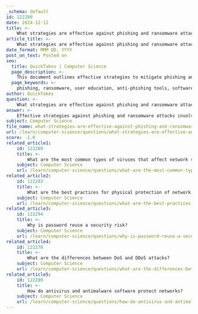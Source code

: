 ```yaml
---
_schema: default
id: 122280
date: 2024-12-12
title: >-
    What strategies are effective against phishing and ransomware attacks?
article_title: >-
    What strategies are effective against phishing and ransomware attacks?
date_format: MMM DD, YYYY
post_on_text: Posted on
seo:
  title: QuickTakes | Computer Science
  page_description: >-
    This document outlines effective strategies to mitigate phishing and ransomware attacks, emphasizing user education, technological solutions, and proactive measures for both types of cyber threats.
  page_keywords: >-
    phishing, ransomware, user education, anti-phishing tools, software updates, multi-factor authentication, DNS filtering, simulated phishing exercises, data backups, endpoint detection, network audits, patch management, threat intelligence, employee training, cybersecurity strategies
author: QuickTakes
question: >-
    What strategies are effective against phishing and ransomware attacks?
answer: >-
    Effective strategies against phishing and ransomware attacks involve a combination of user education, technological solutions, and proactive measures. Here are some key strategies for each type of attack:\n\n### Phishing Attack Mitigation Strategies\n\n1. **User Education and Training**: Regular training sessions should be conducted to help employees recognize phishing attempts, including generic phishing messages and targeted spear-phishing attacks. This training should include identifying suspicious emails and reporting them.\n\n2. **Anti-Phishing Tools**: Implement anti-phishing services that can filter out malicious emails and websites. Browser-integrated solutions like SpoofGuard and PwdHash can help protect against unauthorized access and scams.\n\n3. **Regular Software Updates**: Keeping all software, including operating systems and antivirus programs, up to date is crucial. This helps protect against vulnerabilities that phishing attacks may exploit.\n\n4. **Multi-Factor Authentication (MFA)**: Enforcing MFA adds an additional layer of security, making it more difficult for attackers to gain unauthorized access even if they obtain user credentials.\n\n5. **DNS Filtering**: Utilize DNS filtering solutions to prevent users from accessing known malicious websites, even if they click on a link in a phishing email.\n\n6. **Simulated Phishing Exercises**: Conduct regular simulated phishing exercises to test and reinforce employee awareness and response to phishing attempts.\n\n### Ransomware Attack Mitigation Strategies\n\n1. **Regular Data Backups**: One of the most effective defenses against ransomware is to maintain regular, offline backups of critical data. This allows organizations to restore data without paying a ransom.\n\n2. **Endpoint Detection and Response (EDR)**: Implement EDR solutions to monitor endpoints for suspicious activity and respond to potential ransomware threats in real-time.\n\n3. **Network Audits**: Conduct audits of ports, protocols, and services to identify and secure vulnerable points in the network. Implement a deny-all, permit-by-exception strategy to limit access to only necessary services.\n\n4. **Software Updates and Patch Management**: Regularly update software to close vulnerabilities that ransomware can exploit. This includes operating systems, applications, and security software.\n\n5. **Threat Intelligence**: Utilize threat intelligence to stay informed about the latest ransomware tactics and adjust defenses accordingly.\n\n6. **User Training**: Similar to phishing, training employees to recognize potential ransomware delivery methods, such as malicious links or attachments, is essential.\n\nBy combining these strategies, organizations can create a robust defense against both phishing and ransomware attacks, significantly reducing their risk and potential impact. Continuous vigilance and adaptation to emerging threats are also critical components of an effective security posture.
subject: Computer Science
file_name: what-strategies-are-effective-against-phishing-and-ransomware-attacks.md
url: /learn/computer-science/questions/what-strategies-are-effective-against-phishing-and-ransomware-attacks
score: -1.0
related_article1:
    id: 122269
    title: >-
        What are the most common types of viruses that affect network security?
    subject: Computer Science
    url: /learn/computer-science/questions/what-are-the-most-common-types-of-viruses-that-affect-network-security
related_article2:
    id: 122283
    title: >-
        What are the best practices for physical protection of network infrastructure?
    subject: Computer Science
    url: /learn/computer-science/questions/what-are-the-best-practices-for-physical-protection-of-network-infrastructure
related_article3:
    id: 122294
    title: >-
        Why is password reuse a security risk?
    subject: Computer Science
    url: /learn/computer-science/questions/why-is-password-reuse-a-security-risk
related_article4:
    id: 122278
    title: >-
        What are the differences between DoS and DDoS attacks?
    subject: Computer Science
    url: /learn/computer-science/questions/what-are-the-differences-between-dos-and-ddos-attacks
related_article5:
    id: 122289
    title: >-
        How do antivirus and antimalware software protect networks?
    subject: Computer Science
    url: /learn/computer-science/questions/how-do-antivirus-and-antimalware-software-protect-networks
---
```


&nbsp;
